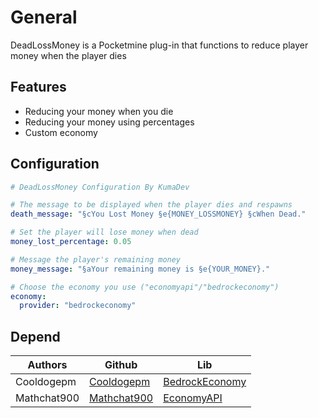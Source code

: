 # General
DeadLossMoney is a Pocketmine plug-in that functions to reduce player money when the player dies

## Features
- Reducing your money when you die
- Reducing your money using percentages
- Custom economy
  
## Configuration
```yaml
# DeadLossMoney Configuration By KumaDev

# The message to be displayed when the player dies and respawns
death_message: "§cYou Lost Money §e{MONEY_LOSSMONEY} §cWhen Dead."

# Set the player will lose money when dead
money_lost_percentage: 0.05

# Message the player's remaining money
money_message: "§aYour remaining money is §e{YOUR_MONEY}."

# Choose the economy you use ("economyapi"/"bedrockeconomy")
economy:
  provider: "bedrockeconomy"
```

## Depend
| Authors | Github | Lib |
|---------|--------|-----|
| Cooldogepm | [Cooldogepm](https://github.com/cooldogepm) | [BedrockEconomy](https://github.com/cooldogepm/BedrockEconomy) |
| Mathchat900 | [Mathchat900](https://github.com/mathchat900) | [EconomyAPI](https://github.com/mathchat900/EconomyAPI-PM5) |
